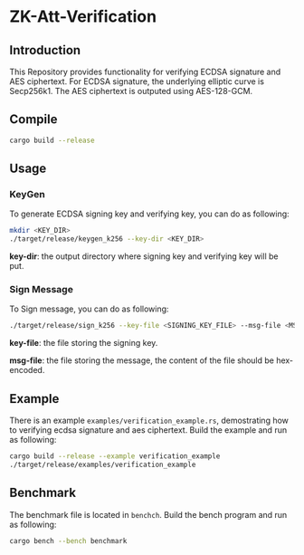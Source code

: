 # ZK-Att-Verification

## Introduction
This Repository provides functionality for verifying ECDSA signature and AES ciphertext. For ECDSA signature, the underlying elliptic curve is Secp256k1. The AES ciphertext is outputed using AES-128-GCM.

## Compile

```bash
cargo build --release
```
## Usage

### KeyGen
To generate ECDSA signing key and verifying key, you can do as following:
```bash
mkdir <KEY_DIR>
./target/release/keygen_k256 --key-dir <KEY_DIR>
```

**key-dir**:  the output directory where signing key and verifying key will be put.

### Sign Message
To Sign message, you can do as following:
```bash
./target/release/sign_k256 --key-file <SIGNING_KEY_FILE> --msg-file <MSG_FILE>
```
**key-file**: the file storing the signing key.

**msg-file**: the file storing the message, the content of the file should be hex-encoded.

## Example
There is an example `examples/verification_example.rs`, demostrating how to verifying ecdsa signature and aes ciphertext. Build the example and run as following:
```bash
cargo build --release --example verification_example
./target/release/examples/verification_example
```

## Benchmark
The benchmark file is located in `benchch`. Build the bench program and run as following:
```bash
cargo bench --bench benchmark
```
